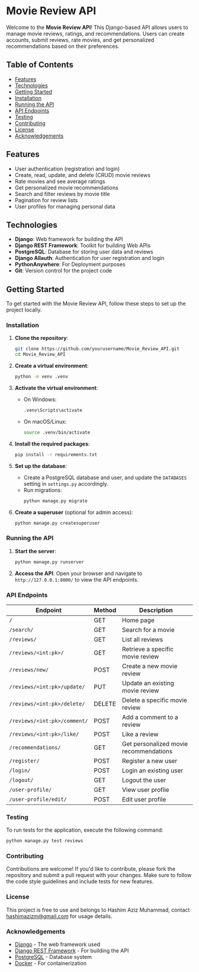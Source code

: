 # Movie Review API

Welcome to the **Movie Review API**! This Django-based API allows users to manage movie reviews, ratings, and recommendations. Users can create accounts, submit reviews, rate movies, and get personalized recommendations based on their preferences.

## Table of Contents

- [Features](#features)
- [Technologies](#technologies)
- [Getting Started](#getting-started)
- [Installation](#installation)
- [Running the API](#running-the-api)
- [API Endpoints](#api-endpoints)
- [Testing](#testing)
- [Contributing](#contributing)
- [License](#license)
- [Acknowledgements](#acknowledgements)

## Features

- User authentication (registration and login)
- Create, read, update, and delete (CRUD) movie reviews
- Rate movies and see average ratings
- Get personalized movie recommendations
- Search and filter reviews by movie title
- Pagination for review lists
- User profiles for managing personal data

## Technologies

- **Django**: Web framework for building the API
- **Django REST Framework**: Toolkit for building Web APIs
- **PostgreSQL**: Database for storing user data and reviews
- **Django Allauth**: Authentication for user registration and login
- **PythonAnywhere**: For Deployment purposes
- **Git**: Version control for the project code

## Getting Started

To get started with the Movie Review API, follow these steps to set up the project locally.

### Installation

1. **Clone the repository**:
   ```bash
   git clone https://github.com/yourusername/Movie_Review_API.git
   cd Movie_Review_API
   ```

2. **Create a virtual environment**:

   ```bash
   python -m venv .venv
   ```

3. **Activate the virtual environment**:

   - On Windows:
     ```bash
     .venv\Scripts\activate
     ```
   - On macOS/Linux:
     ```bash
     source .venv/bin/activate
     ```

4. **Install the required packages**:

   ```bash
   pip install -r requirements.txt
   ```

5. **Set up the database**:

   - Create a PostgreSQL database and user, and update the `DATABASES` setting in `settings.py` accordingly.
   - Run migrations:
     ```bash
     python manage.py migrate
     ```

6. **Create a superuser** (optional for admin access):
   ```bash
   python manage.py createsuperuser
   ```

### Running the API

1. **Start the server**:

   ```bash
   python manage.py runserver
   ```

2. **Access the API**:
   Open your browser and navigate to `http://127.0.0.1:8000/` to view the API endpoints.

### API Endpoints

| Endpoint                     | Method | Description                            |
| ---------------------------- | ------ | -------------------------------------- |
| `/`                          | GET    | Home page                              |
| `/search/`                   | GET    | Search for a movie                     |
| `/reviews/`                  | GET    | List all reviews                       |
| `/reviews/<int:pk>/`         | GET    | Retrieve a specific movie review       |
| `/reviews/new/`              | POST   | Create a new movie review              |
| `/reviews/<int:pk>/update/`  | PUT    | Update an existing movie review        |
| `/reviews/<int:pk>/delete/`  | DELETE | Delete a specific movie review         |
| `/reviews/<int:pk>/comment/` | POST   | Add a comment to a review              |
| `/reviews/<int:pk>/like/`    | POST   | Like a review                          |
| `/recommendations/`          | GET    | Get personalized movie recommendations |
| `/register/`                 | POST   | Register a new user                    |
| `/login/`                    | POST   | Login an existing user                 |
| `/logout/`                   | GET    | Logout the user                        |
| `/user-profile/`             | GET    | View user profile                      |
| `/user-profile/edit/`        | POST   | Edit user profile                      |

### Testing

To run tests for the application, execute the following command:

```bash
python manage.py test reviews
```

### Contributing

Contributions are welcome! If you'd like to contribute, please fork the repository and submit a pull request with your changes. Make sure to follow the code style guidelines and include tests for new features.

### License

This project is free to use and belongs to Hashim Aziz Muhammad, contact hashimazizm@gmail.com for usage details.

### Acknowledgements

- [Django](https://www.djangoproject.com/) - The web framework used
- [Django REST Framework](https://www.django-rest-framework.org/) - For building the API
- [PostgreSQL](https://www.postgresql.org/) - Database system
- [Docker](https://www.docker.com/) - For containerization
